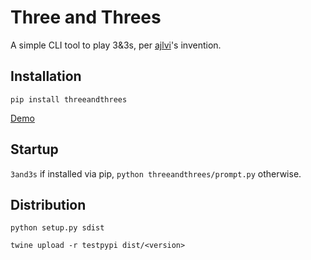 # Three and Threes

A simple CLI tool to play 3&3s, per [ajlvi](http://www.ajlvi.net/)'s invention.

## Installation

`pip install threeandthrees`

[Demo](https://raw.githubusercontent.com/bwarren2/threeandthrees/master/demo.png)
## Startup

`3and3s` if installed via pip, `python threeandthrees/prompt.py` otherwise.

## Distribution

`python setup.py sdist`

`twine upload -r testpypi dist/<version>`
